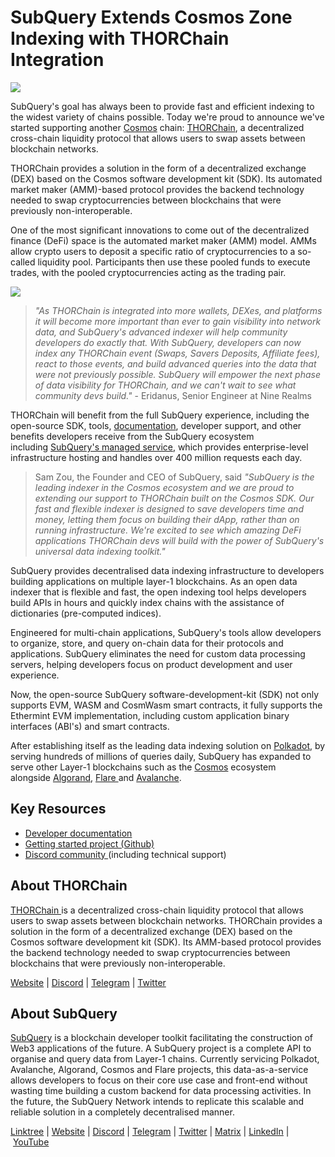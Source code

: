 # SubQuery Extends Cosmos Zone Indexing with THORChain Integration

![](https://miro.medium.com/max/1400/0*DZk2eFd5DjfVsmFX)

SubQuery's goal has always been to provide fast and efficient indexing to the widest variety of chains possible. Today we're proud to announce we've started supporting another [Cosmos](https://cosmos.network/) chain: [THORChain](https://thorchain.org/), a decentralized cross-chain liquidity protocol that allows users to swap assets between blockchain networks.

THORChain provides a solution in the form of a decentralized exchange (DEX) based on the Cosmos software development kit (SDK). Its automated market maker (AMM)-based protocol provides the backend technology needed to swap cryptocurrencies between blockchains that were previously non-interoperable.

One of the most significant innovations to come out of the decentralized finance (DeFi) space is the automated market maker (AMM) model. AMMs allow crypto users to deposit a specific ratio of cryptocurrencies to a so-called liquidity pool. Participants then use these pooled funds to execute trades, with the pooled cryptocurrencies acting as the trading pair.

![](https://miro.medium.com/max/1400/0*QrM6JmD4unZShHPE)

> _"As THORChain is integrated into more wallets, DEXes, and platforms it will become more important than ever to gain visibility into network data, and SubQuery's advanced indexer will help community developers do exactly that. With SubQuery, developers can now index any THORChain event (Swaps, Savers Deposits, Affiliate fees), react to those events, and build advanced queries into the data that were not previously possible. SubQuery will empower the next phase of data visibility for THORChain, and we can't wait to see what community devs build."_ - Eridanus, Senior Engineer at Nine Realms

THORChain will benefit from the full SubQuery experience, including the open-source SDK, tools, [documentation](https://academy.subquery.network/quickstart/quickstart_chains/cosmos.html), developer support, and other benefits developers receive from the SubQuery ecosystem including [SubQuery's managed service](https://subquery.network/managedservices), which provides enterprise-level infrastructure hosting and handles over 400 million requests each day.

> Sam Zou, the Founder and CEO of SubQuery, said _"SubQuery is the leading indexer in the Cosmos ecosystem and we are proud to extending our support to THORChain built on the Cosmos SDK. Our fast and flexible indexer is designed to save developers time and money, letting them focus on building their dApp, rather than on running infrastructure. We're excited to see which amazing DeFi applications THORChain devs will build with the power of SubQuery's universal data indexing toolkit."_

SubQuery provides decentralised data indexing infrastructure to developers building applications on multiple layer-1 blockchains. As an open data indexer that is flexible and fast, the open indexing tool helps developers build APIs in hours and quickly index chains with the assistance of dictionaries (pre-computed indices).

Engineered for multi-chain applications, SubQuery's tools allow developers to organize, store, and query on-chain data for their protocols and applications. SubQuery eliminates the need for custom data processing servers, helping developers focus on product development and user experience.

Now, the open-source SubQuery software-development-kit (SDK) not only supports EVM, WASM and CosmWasm smart contracts, it fully supports the Ethermint EVM implementation, including custom application binary interfaces (ABI's) and smart contracts.

After establishing itself as the leading data indexing solution on [Polkadot](https://polkadot.network/), by serving hundreds of millions of queries daily, SubQuery has expanded to serve other Layer-1 blockchains such as the [Cosmos](./20220909-cosmoshub.md) ecosystem alongside [Algorand](./20220713-algorand.md), [Flare ](./20221202-flare.md)and [Avalanche](./20220321-avalache.md).

## Key Resources

- [Developer documentation](https://academy.subquery.network/quickstart/quickstart_chains/cosmos-thorchain.html)
- [Getting started project (Github)](https://github.com/subquery/cosmos-subql-starter/tree/main/Thorchain/thorchain-starter)
- [Discord community ](https://discord.com/invite/subquery)(including technical support)

## About THORChain

[THORChain ](https://thorchain.org/)is a decentralized cross-chain liquidity protocol that allows users to swap assets between blockchain networks. THORChain provides a solution in the form of a decentralized exchange (DEX) based on the Cosmos software development kit (SDK). Its AMM-based protocol provides the backend technology needed to swap cryptocurrencies between blockchains that were previously non-interoperable.

[Website](https://thorchain.org/) | [Discord](https://discord.com/invite/KjPVnGy5jR) | [Telegram](https://t.me/thorchain_org) | [Twitter](https://twitter.com/thorchain)

## About SubQuery

[SubQuery](https://subquery.network/) is a blockchain developer toolkit facilitating the construction of Web3 applications of the future. A SubQuery project is a complete API to organise and query data from Layer-1 chains. Currently servicing Polkadot, Avalanche, Algorand, Cosmos and Flare projects, this data-as-a-service allows developers to focus on their core use case and front-end without wasting time building a custom backend for data processing activities. In the future, the SubQuery Network intends to replicate this scalable and reliable solution in a completely decentralised manner.

​​[Linktree](https://linktr.ee/subquerynetwork) | [Website](https://subquery.network/) | [Discord](https://discord.com/invite/subquery) | [Telegram](https://t.me/subquerynetwork) | [Twitter](https://twitter.com/subquerynetwork) | [Matrix](https://matrix.to/#/#subquery:matrix.org) | [LinkedIn](https://www.linkedin.com/company/subquery) | [YouTube](https://www.youtube.com/c/SubQueryNetwork)
